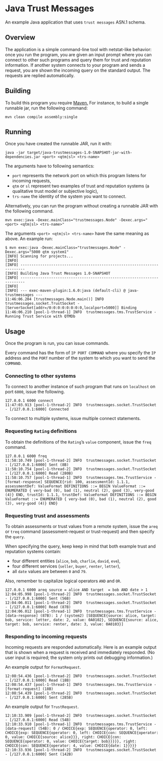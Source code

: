 # Java Trust Messages

An example Java application that uses `trust messages` ASN.1 schema. 

## Overview

The application is a simple command-line tool with netstat-like behavior: once you run the program, you are given an input prompt where you can connect to other such programs and query them for trust and reputation information. If another system connects to your program and sends a request, you are shown the incoming query on the standard output. The requests are replied automatically.

## Building

To build this program you require [Maven.](https://maven.apache.org) For instance, to build a single runnable jar, run the following command:
```
mvn clean compile assembly:single
```

## Running

Once you have created the runnable JAR, run it with:
```
java -jar target/java-trustmessages-1.0-SNAPSHOT-jar-with-dependencies.jar <port> <qtm|sl> <trs-name> 
```
The arguments have to following semantics:

* `port` represents the network port on which this program listens for incoming requests,
* `qtm` or `sl` represent two examples of trust and reputation systems (a qualitative trust model or subjective logic),
* `trs-name` the identity of the system you want to connect.

Alternatively, you can run the program without creating a runnable JAR with the following command.
```
mvn exec:java -Dexec.mainClass="trustmessages.Node" -Dexec.args="<port> <qtm|sl> <trs-name>"
```

The arguments `<port> <qtm|sl> <trs-name>` have the same meaning as above. An example run:

```
$ mvn exec:java -Dexec.mainClass="trustmessages.Node" -Dexec.args="5000 qtm system1"
[INFO] Scanning for projects...
[INFO]                                                                         
[INFO] ------------------------------------------------------------------------
[INFO] Building Java Trust Messages 1.0-SNAPSHOT
[INFO] ------------------------------------------------------------------------
[INFO] 
[INFO] --- exec-maven-plugin:1.6.0:java (default-cli) @ java-trustmessages ---
11:46:06.204 [trustmessages.Node.main()] INFO  trustmessages.socket.TrustSocket - [ServerSocket[addr=/0:0:0:0:0:0:0:0,localport=5000]] Binding 
11:46:06.210 [pool-1-thread-1] INFO  trustmessages.tms.TrustService - Running Trust Service with QTMDb
```

## Usage

Once the program is run, you can issue commands.

Every command has the form of `IP PORT COMMAND` where you specify the `IP` address and the `PORT` number of the system to which you want to send the `COMMAND`.

### Connecting to other systems

To connect to another instance of such program that runs on `localhost` on port `6000`, issue the following.

```
127.0.0.1 6000 connect
11:47:03.913 [pool-1-thread-2] INFO  trustmessages.socket.TrustSocket - [/127.0.0.1:6000] Connected
```

To connect to multiple systems, issue multiple connect statements.

### Requesting `Rating` definitions

To obtain the definitions of the `Rating`’s `value` component, issue the `freq` command.

```
127.0.0.1 6000 freq
11:58:10.749 [pool-1-thread-2] INFO  trustmessages.socket.TrustSocket - [/127.0.0.1:6000] Sent (8B)
11:58:10.754 [pool-1-thread-2] INFO  trustmessages.socket.TrustSocket - [/127.0.0.1:6000] Read (280B)
11:58:10.757 [pool-1-thread-1] INFO  trustmessages.tms.TrustService - [format-response] SEQUENCE{rid: 100, assessmentId: 1.1.1, assessmentDef: ValueFormat DEFINITIONS ::= BEGIN ValueFormat ::= ENUMERATED { very-bad (0), bad (1), neutral (2), good (3), very-good (4)} END, trustId: 1.1.1, trustDef: ValueFormat DEFINITIONS ::= BEGIN ValueFormat ::= ENUMERATED { very-bad (0), bad (1), neutral (2), good (3), very-good (4)} END}
```

### Requesting trust and assessments

To obtain assessments or trust values from a remote system, issue the `areq` or `treq` command (assessment-request or trust-request) and then specify the `query`.

When specifying the query, keep keep in mind that both example trust and reputation systems contain: 

* four different entities (`alice`, `bob`, `charlie`, `david`, `eve`), 
* four different services (`seller`, `buyer`, `renter`, `letter`),
* all `date` values are between `0` and `79`.

Also, remember to capitalize logical operators `AND` and `OR`.

```
127.0.0.1 6000 areq source = alice AND target  = bob AND date > 1
12:04:05.998 [pool-1-thread-2] INFO  trustmessages.socket.TrustSocket - [/127.0.0.1:6000] Sent (56B)
12:04:06.011 [pool-1-thread-2] INFO  trustmessages.socket.TrustSocket - [/127.0.0.1:6000] Read (87B)
12:04:06.012 [pool-1-thread-1] INFO  trustmessages.tms.TrustService - [data-response] (87B): 1 / (system2) [SEQUENCE{source: alice, target: bob, service: letter, date: 2, value: 0A0102}, SEQUENCE{source: alice, target: bob, service: renter, date: 3, value: 0A0103}]
```

### Responding to incoming requests

Incoming requests are responded automatically. Here is an example output that is shown when a request is received and immediately responded. (No user input is required; the system only prints out debugging information.)

An example output for `FormatRequest`.

```
12:08:54.436 [pool-1-thread-2] INFO  trustmessages.socket.TrustSocket - [/127.0.0.1:6000] Read (18B)
12:08:54.437 [pool-1-thread-1] INFO  trustmessages.tms.TrustService - [format-request] (18B)
12:08:54.439 [pool-1-thread-2] INFO  trustmessages.socket.TrustSocket - [/127.0.0.1:6000] Sent (285B)
```

An example output for `TrustRequest`.

```
12:10:33.909 [pool-1-thread-2] INFO  trustmessages.socket.TrustSocket - [/127.0.0.1:6000] Read (54B)
12:10:33.910 [pool-1-thread-1] INFO  trustmessages.tms.TrustService - [data-request] (54B): 0 / CHOICE{exp: SEQUENCE{operator: 0, left: CHOICE{exp: SEQUENCE{operator: 0, left: CHOICE{con: SEQUENCE{operator: 0, value: CHOICE{source: alice}}}, right: CHOICE{con: SEQUENCE{operator: 0, value: CHOICE{target: bob}}}}}, right: CHOICE{con: SEQUENCE{operator: 4, value: CHOICE{date: 1}}}}}
12:10:33.936 [pool-1-thread-2] INFO  trustmessages.socket.TrustSocket - [/127.0.0.1:6000] Sent (142B)
```